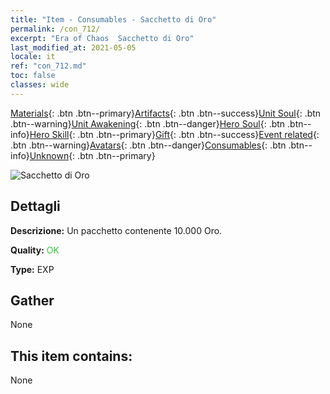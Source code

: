 ```yaml
---
title: "Item - Consumables - Sacchetto di Oro"
permalink: /con_712/
excerpt: "Era of Chaos  Sacchetto di Oro"
last_modified_at: 2021-05-05
locale: it
ref: "con_712.md"
toc: false
classes: wide
---
```

 [Materials](/ItemsIT/){: .btn .btn--primary}[Artifacts](/ItemsIT/Artifacts/){: .btn .btn--success}[Unit Soul](/ItemsIT/UnitSoul/){: .btn .btn--warning}[Unit Awakening](/ItemsIT/UnitAwakening/){: .btn .btn--danger}[Hero Soul](/ItemsIT/HeroSoul/){: .btn .btn--info}[Hero Skill](/ItemsIT/HeroSkill/){: .btn .btn--primary}[Gift](/ItemsIT/Gift/){: .btn .btn--success}[Event related](/ItemsIT/Events/){: .btn .btn--warning}[Avatars](/ItemsIT/Avatars/){: .btn .btn--danger}[Consumables](/ItemsIT/Consumables/){: .btn .btn--info}[Unknown](/ItemsIT/Unknown/){: .btn .btn--primary}

 ![Sacchetto di Oro](/images/t/i_510.png)

## Dettagli
 **Descrizione:** Un pacchetto contenente 10.000 Oro.

 **Quality:** <span style="color: #32CD32">OK</span>

 **Type:** EXP

## Gather

  None

## This item contains:

  None

